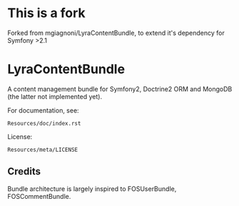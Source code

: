 This is a fork
=================

Forked from mgiagnoni/LyraContentBundle, to extend it's dependency for Symfony >2.1

LyraContentBundle
=================

A content management bundle for Symfony2, Doctrine2 ORM and MongoDB (the
latter not implemented yet).

For documentation, see:

    Resources/doc/index.rst

License:

    Resources/meta/LICENSE

Credits
-------

Bundle architecture is largely inspired to FOSUserBundle, FOSCommentBundle.
